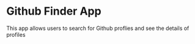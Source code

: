 # Github Finder App

This app allows users to search for Github proflies and see the details of profiles

